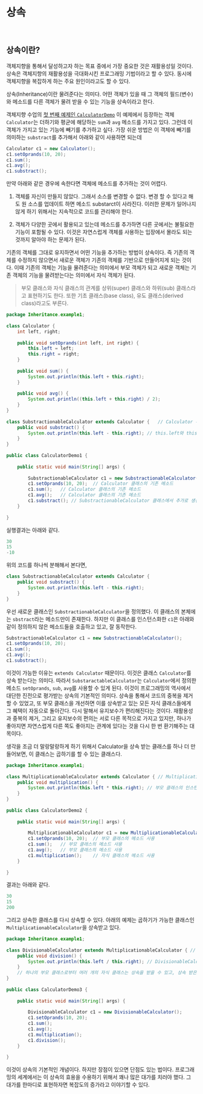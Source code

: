 # 상속

</br>

## 상속이란?

객체지향을 통해서 달성하고자 하는 목표 중에서 가장 중요한 것은 재활용성일 것이다. 상속은 객체지향의 재활용성을 극대화시킨 프로그래밍 기법이라고 할 수 있다. 동시에 객체지향을 복잡하게 하는 주요 원인이라고도 할 수 있다.

상속(Inheritance)이란 물려준다는 의미다. 어떤 객체가 있을 때 그 객체의 필드(변수)와 메소드를 다른 객체가 물려 받을 수 있는 기능을 상속이라고 한다.

객체지향 수업의 [첫 번째 예제인 `CalculatorDemo`](https://opentutorials.org/module/516/5400#Calculator.java) 이 예제에서 등장하는 객체 `Calculator`는 더하기와 평균에 해당하는 `sum`과 `avg` 메소드를 가지고 있다. 그런데 이 객체가 가지고 있는 기능에 빼기를 추가하고 싶다. 가장 쉬운 방법은 이 객체에 빼기를 의미하는 `substract`를 추가해서 아래와 같이 사용하면 되는데

``` java
Calculator c1 = new Calculator();
c1.setOprands(10, 20);
c1.sum();
c1.avg(); 
c1.substract();
```

만약 아래와 같은 경우에 속한다면 객체에 메소드를 추가하는 것이 어렵다.

1. 객체를 자신이 만들지 않았다. 그래서 소스를 변경할 수 없다. 변경 할 수 있다고 해도 원 소스를 업데이트 하면 메소드 substarct이 사라진다. 이러한 문제가 일어나지 않게 하기 위해서는 지속적으로 코드를 관리해야 한다.

2. 객체가 다양한 곳에서 활용되고 있는데 메소드를 추가하면 다른 곳에서는 불필요한 기능이 포함될 수 있다. 이것은 자연스럽게 객체를 사용하는 입장에서 몰라도 되는 것까지 알아야 하는 문제가 된다.

기존의 객체를 그대로 유지하면서 어떤 기능을 추가하는 방법이 상속이다. 즉 기존의 객체를 수정하지 않으면서 새로운 객체가 기존의 객체를 기반으로 만들어지게 되는 것이다. 이때 기존의 객체는 기능을 물려준다는 의미에서 부모 객체가 되고 새로운 객체는 기존 객체의 기능을 물려받는다는 의미에서 자식 객체가 된다.

> 부모 클래스와 자식 클래스의 관계를 상위(super) 클래스와 하위(sub) 클래스라고 표현하기도 한다. 또한 기초 클래스(base class), 유도 클래스(derived class)라고도 부른다. 

``` java
package Inheritance.example1;
 
class Calculator {
    int left, right;
 
    public void setOprands(int left, int right) {
        this.left = left;
        this.right = right;
    }
 
    public void sum() {
        System.out.println(this.left + this.right);
    }
 
    public void avg() {
        System.out.println((this.left + this.right) / 2);
    }
}
 
class SubstractionableCalculator extends Calculator {	// Calculator 부모 클래스로부터 상속 받은 SubstractionableCalculator 자식 클래스는 부모 클래스의 변수 및 메소드를 사용할 수 있다.
    public void substract() {
        System.out.println(this.left - this.right);	// this.left와 this.right 변수는 SubstractionableCalculator 클래스에 선언이 안되어 있기 때문에 부모 클래스의 변수를 사용한다.
    }
}
 
public class CalculatorDemo1 {
 
    public static void main(String[] args) {
 
        SubstractionableCalculator c1 = new SubstractionableCalculator();
        c1.setOprands(10, 20);	// Calculator 클래스의 기존 메소드
        c1.sum();	// Calculator 클래스의 기존 메소드
        c1.avg();	// Calculator 클래스의 기존 메소드
        c1.substract();	// SubstractionableCalculator 클래스에서 추가로 생성한 메소드
    }
 
}
```

실행결과는 아래와 같다.

``` java
30
15
-10
```

위의 코드를 하나씩 분해해서 본다면,

``` java
class SubstractionableCalculator extends Calculator {
    public void substract() {
        System.out.println(this.left - this.right);
    }
}
```

우선 새로운 클래스인 `SubstractionableCalculator`을 정의했다. 이 클래스의 본체에는 `sbstract`라는 메소드만이 존재한다. 하지만 이 클래스를 인스턴스화한 `c1`은 아래와 같이 정의하지 않은 메소드들을 호출하고 있고, 잘 동작한다.

``` java
SubstractionableCalculator c1 = new SubstractionableCalculator();
c1.setOprands(10, 20);
c1.sum();
c1.avg();
c1.substract();
```

이것이 가능한 이유는 `extends Calculator` 때문이다. 이것은 클래스 `Calculator`를 상속 받는다는 의미다. 따라서 `SubstaractableCalculator`는 `Calculator`에서 정의한 메소드 `setOprands`, `sub`, `avg`를 사용할 수 있게 된다. 이것이 프로그래밍의 역사에서 대단한 진전으로 평가받는 상속의 기본적인 의미다. 상속을 통해서 코드의 중복을 제거할 수 있었고, 또 부모 클래스을 개선하면 이를 상속받고 있는 모든 자식 클래스들에게 그 혜택이 자동으로 돌아간다. 다시 말해서 유지보수가 편리해진다는 것이다.  재활용성과 중복의 제거, 그리고 유지보수의 편의는 서로 다른 목적으로 가지고 있지만, 하나가 좋아지면 자연스럽게 다른 쪽도 좋아지는 관계에 있다는 것을 다시 한 번 환기해주는 대목이다.

생각을 조금 더 말랑말랑하게 하기 위해서 Calculator을 상속 받는 클래스를 하나 더 만들어보면, 이 클래스는 곱하기를 할 수 있는 클래스다.

``` java
package Inheritance.example1;
 
class MultiplicationableCalculator extends Calculator {	// MultiplicationableCalculator 자식 클래스는 Calculator 부모 클래스로부터 상속을 받아 부모 클래스의 필드, 메소드를 호출할 수 있다.
    public void multiplication() {
        System.out.println(this.left * this.right);	// 부모 클래스의 인스턴스 변수인 this.left, this.right를 호출하여 사용함.
    }
}
 
public class CalculatorDemo2 {
 
    public static void main(String[] args) {
 
        MultiplicationableCalculator c1 = new MultiplicationableCalculator();
        c1.setOprands(10, 20);	// 부모 클래스의 메소드 사용
        c1.sum();	// 부모 클래스의 메소드 사용
        c1.avg();	// 부모 클래스의 메소드 사용
        c1.multiplication();	// 자식 클래스의 메소드 사용
    }
 
}
```

결과는 아래와 같다.

``` java
30
15
200
```

그리고 상속한 클래스를 다시 상속할 수 있다. 아래의 예제는 곱하기가 가능한 클래스인 `MultiplicationableCalculator`을 상속받고 있다.

``` java
package Inheritance.example1;
 
class DivisionableCalculator extends MultiplicationableCalculator {	// DivisionableCalculator 자식 클래스는 MultiplicationableCalculator 부모 클래스로부터 상속을 받아 부모 클래스의 필드, 메소드를 호출할 수 있다. 
    public void division() {
        System.out.println(this.left / this.right);	// DivisionableCalculators 클래스는 자신의 메소드 division()를 생성하였고, 이 메소드는 자신의 부모 클래스의 부모 클래스인 Calculator 클래스의 인스턴스 변수를 호출하여 사용한다.
    }
    // 하나의 부모 클래스로부터 여러 개의 자식 클래스는 상속을 받을 수 있고, 상속 받은 자식 클래스는 자신이 부모 클래스가 되어 자신의 자식 클래스에게 상속할 수 있다. 이렇게 상속은 무궁무진하게 사용이 가능하다.
}
 
public class CalculatorDemo3 {
 
    public static void main(String[] args) {
 
        DivisionableCalculator c1 = new DivisionableCalculator();
        c1.setOprands(10, 20);
        c1.sum();
        c1.avg();
        c1.multiplication();
        c1.division();
    }
 
}
```

이것이 상속의 기본적인 개념이다. 하지만 장점이 있으면 단점도 있는 법이다. 프로그래밍의 세계에서는 이 상속의 효용을 수용하기 위해서 꽤나 많은 대가를 치러야 했다. 그 대가를 한마디로 표현하자면 복잡도의 증가라고 이야기할 수 있다.